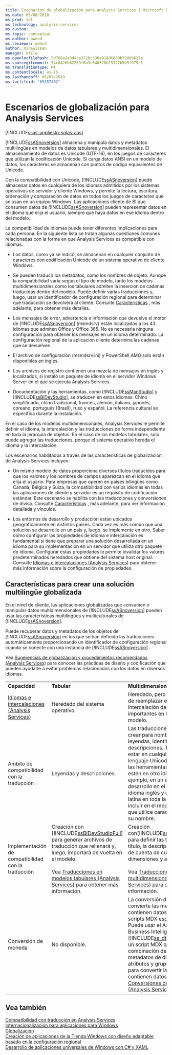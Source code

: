 ```yaml
---
title: Escenarios de globalización para Analysis Services | Microsoft Docs
ms.date: 05/08/2018
ms.prod: sql
ms.technology: analysis-services
ms.custom: ''
ms.topic: conceptual
ms.author: owend
ms.reviewer: owend
author: minewiskan
manager: kfile
ms.openlocfilehash: 5d708a2e3daca372bc336e91886889b79909627a
ms.sourcegitcommit: 54c8420b62269f6a9e648378b15127b5b5f979c1
ms.translationtype: MT
ms.contentlocale: es-ES
ms.lasthandoff: 05/07/2019
ms.locfileid: "65357402"
---
```

# <a name="globalization-scenarios-for-analysis-services"></a>Escenarios de globalización para Analysis Services
[!INCLUDE[ssas-appliesto-sqlas-aas](../includes/ssas-appliesto-sqlas-aas.md)]

  [!INCLUDE[ssASnoversion](../includes/ssasnoversion-md.md)] almacena y manipula datos y metadatos multilingües en modelos de datos tabulares y multidimensionales. El almacenamiento de datos es Unicode (UTF-16), en los juegos de caracteres que utilizan la codificación Unicode. Si carga datos ANSI en un modelo de datos, los caracteres se almacenan con puntos de código equivalentes de Unicode.  
  
 Con la compatibilidad con Unicode, [!INCLUDE[ssASnoversion](../includes/ssasnoversion-md.md)] puede almacenar datos en cualquiera de los idiomas admitidos por los sistemas operativos de servidor y cliente Windows, y permite la lectura, escritura, ordenación y comparación de datos en todos los juegos de caracteres que se usan en un equipo Windows. Las aplicaciones cliente de BI que consumen datos de [!INCLUDE[ssASnoversion](../includes/ssasnoversion-md.md)] pueden representar datos en el idioma que elija el usuario, siempre que haya datos en ese idioma dentro del modelo.  
  
 La compatibilidad de idiomas puede tener diferentes implicaciones para cada persona. En la siguiente lista se tratan algunas cuestiones comunes relacionadas con la forma en que Analysis Services es compatible con idiomas.  
  
-   Los datos, como ya se indicó, se almacenan en cualquier conjunto de caracteres con codificación Unicode de un sistema operativo de cliente Windows.  
  
-   Se pueden traducir los metadatos, como los nombres de objeto. Aunque la compatibilidad varía según el tipo de modelo, tanto los modelos multidimensionales como los tabulares admiten la inserción de cadenas traducidas dentro del modelo. Puede definir varias traducciones y, luego, usar un identificador de configuración regional para determinar qué traducción se devolverá al cliente. Consulte [Características](#bkmk_features) , más adelante, para obtener más detalles.  
  
-   Los mensajes de error, advertencia e información que devuelve el motor de [!INCLUDE[ssASnoversion](../includes/ssasnoversion-md.md)] (msmdsrv) están localizados a los 43 idiomas que admiten Office y Office 365. No es necesaria ninguna configuración para obtener los mensajes en un idioma determinado. La configuración regional de la aplicación cliente determina las cadenas que se devuelven.  
  
-   El archivo de configuración (msmdsrv.ini) y PowerShell AMO solo están disponibles en inglés.  
  
-   Los archivos de registro contienen una mezcla de mensajes en inglés y localizados, si instaló un paquete de idioma en el servidor Windows Server en el que se ejecuta Analysis Services.  
  
-   Documentación y las herramientas, como [!INCLUDE[ssManStudio](../includes/ssmanstudio-md.md)] y [!INCLUDE[ssBIDevStudio](../includes/ssbidevstudio-md.md)], se traducen en estos idiomas: Chino simplificado, chino tradicional, francés, alemán, italiano, japonés, coreano, portugués (Brasil), ruso y español. La referencia cultural se especifica durante la instalación.  
  
 En el caso de los modelos multidimensionales, Analysis Services le permite definir el idioma, la intercalación y las traducciones de forma independiente en toda la jerarquía de objetos.  En el caso de los modelos tabulares, solo puede agregar las traducciones, porque el sistema operativo hereda el idioma y la intercalación.  
  
 Los escenarios habilitados a través de las características de globalización de Analysis Services incluyen:  
  
-   Un mismo modelo de datos proporciona diversos títulos traducidos para que los valores y los nombres de campos aparezcan en el idioma que elija el usuario. Para empresas que operen en países bilingües como Canadá, Bélgica y Suiza, la compatibilidad con varios idiomas en todas las aplicaciones de cliente y servidor es un requisito de codificación estándar. Este escenario se habilita con las traducciones y conversiones de divisa. Consulte [Características](#bkmk_features) , más adelante, para ver información detallada y vínculos.  
  
-   Los entornos de desarrollo y producción están ubicados geográficamente en distintos países. Cada vez es más común que una solución se desarrolle en un país y, luego, se implemente en otro. Saber cómo configurar las propiedades de idioma e intercalación es fundamental si tiene que preparar una solución desarrollada en un idioma para su implementación en un servidor que utiliza otro paquete de idioma. Configurar estas propiedades le permite invalidar los valores predeterminados heredados que obtiene del sistema host original. Consulte [Idiomas e intercalaciones &#40;Analysis Services&#41;](../analysis-services/languages-and-collations-analysis-services.md) para obtener más información sobre la configuración de propiedades.  
  
##  <a name="bkmk_features"></a> Características para crear una solución multilingüe globalizada  
 En el nivel de cliente, las aplicaciones globalizadas que consumen o manipular datos multidimensionales de [!INCLUDE[ssASnoversion](../includes/ssasnoversion-md.md)] pueden usar las características multilingües y multiculturales de [!INCLUDE[ssASnoversion](../includes/ssasnoversion-md.md)].  
  
 Puede recuperar datos y metadatos de los objetos de [!INCLUDE[ssASnoversion](../includes/ssasnoversion-md.md)] en los que se han definido las traducciones automáticamente proporcionando un identificador de configuración regional cuando se conecte con una instancia de [!INCLUDE[ssASnoversion](../includes/ssasnoversion-md.md)] .  
  
 Vea [Sugerencias de globalización y procedimientos recomendados &#40;Analysis Services&#41;](../analysis-services/globalization-tips-and-best-practices-analysis-services.md) para conocer las prácticas de diseño y codificación que pueden ayudarle a evitar problemas relacionados con los datos en diversos idiomas.  
  
||||  
|-|-|-|  
|**Capacidad**|**Tabular**|**Multidimensional**|  
|[Idiomas e intercalaciones &#40;Analysis Services&#41;](../analysis-services/languages-and-collations-analysis-services.md)|Heredado del sistema operativo.|Heredado, pero con la capacidad de reemplazar el idioma y la intercalación de objetos importantes en la jerarquía de modelo.|  
|Ámbito de compatibilidad con la traducción|Leyendas y descripciones.|Las traducciones se pueden crear para nombres de objeto, leyendas, identificadores y descripciones. También pueden estar en cualquier script y lenguaje Unicode. Es así aunque las herramientas y el entorno estén en otro idioma. Por ejemplo, en un entorno de desarrollo en el que se usen el idioma inglés y una intercalación latina en toda la pila, puede incluir en el modelo un objeto que utilice caracteres cirílicos en su nombre.|  
|Implementación de compatibilidad con la traducción|Creación con [!INCLUDE[ssBIDevStudioFull](../includes/ssbidevstudiofull-md.md)] para generar archivos de traducción que rellenará y, luego, importará de vuelta en el modelo.<br /><br /> Vea [Traducciones en modelos tabulares &#40;Analysis Services&#41;](../analysis-services/tabular-models/translations-in-tabular-models-analysis-services.md) para obtener más información.|Creación con[!INCLUDE[ssBIDevStudioFull](../includes/ssbidevstudiofull-md.md)] para definir las traducciones del título, la descripción y los tipos de cuenta de cubos y medidas, dimensiones y atributos.<br /><br /> Vea [Traducciones en modelos multidimensionales &#40;Analysis Services&#41;](../analysis-services/multidimensional-models/translations-in-multidimensional-models-analysis-services.md) para obtener más información. |  
|Conversión de moneda|No disponible.|La conversión de moneda convierte las medidas que contienen datos de divisas con scripts MDX especializados. Puede usar el Asistente de Business Intelligence de [!INCLUDE[ss_dtbi](../includes/ss-dtbi-md.md)] para generar un script MDX que utilice una combinación de datos y metadatos de dimensiones, atributos y grupos de medida para convertir las medidas que contienen datos de divisas. Vea [Conversiones de moneda &#40;Analysis Services&#41;](../analysis-services/currency-conversions-analysis-services.md).|  
  
## <a name="see-also"></a>Vea también  
 [Compatibilidad con traducción en Analysis Services](../analysis-services/translation-support-in-analysis-services.md)   
 [Internacionalización para aplicaciones para Windows](http://msdn.microsoft.com/library/windows/desktop/dd318661%28v=vs.85%29.aspx)   
 [Globalización](/globalization/)   
 [Creación de aplicaciones de la Tienda Windows con diseño adaptable basado en la configuración regional](https://blogs.windows.com/buildingapps/2014/03/06/writing-windows-store-apps-with-locale-based-adaptive-design/)   
 [Desarrollo de aplicaciones universales de Windows con C# y XAML](http://www.microsoftvirtualacademy.com/training-courses/developing-universal-windows-apps-with-c-and-xaml)  
  
  
